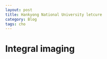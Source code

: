 ```yaml
---
layout: post
title: Hankyong National University letcure
category: Blog
tags: cho
---
```

# Integral imaging
